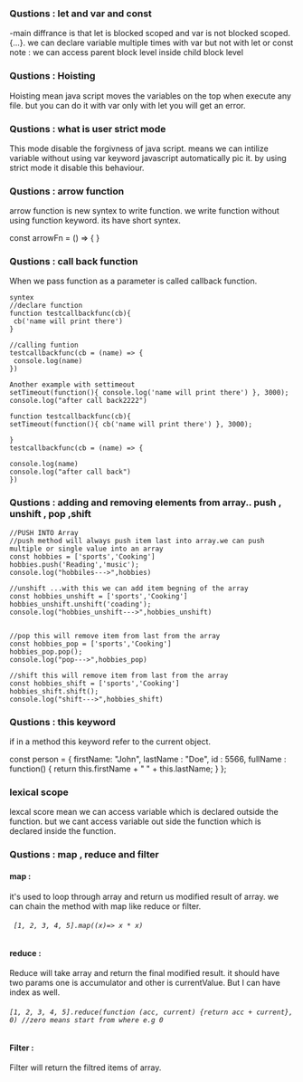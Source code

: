 ### Qustions : let and var and const
-main diffrance is that let is blocked scoped and var is not blocked scoped. {...}.
we can declare variable multiple times with var but not with let or const
      note : we can access parent block level inside child block level
###  Qustions : Hoisting    
Hoisting mean java script moves the variables on the top when execute any file. but you can do it with var only with let you will get an error. 
###  Qustions : what is user strict mode
 This mode disable the forgivness of java script. means we can intilize variable without using var keyword javascript automatically pic it. by using strict mode it disable this behaviour. 
 ###  Qustions : arrow function
 arrow function is new syntex to write function. we write function without using function keyword. its have short syntex.
 
 const arrowFn = () => {  }
 ###  Qustions : call back function
 When we pass function as a parameter is called callback function. 
 
```
syntex
//declare function
function testcallbackfunc(cb){
 cb('name will print there')
}

//calling funtion
testcallbackfunc(cb = (name) => {
 console.log(name)
})
  ```
  ```
Another example with settimeout
setTimeout(function(){ console.log('name will print there') }, 3000);
console.log("after call back2222")

function testcallbackfunc(cb){
setTimeout(function(){ cb('name will print there') }, 3000);
		
}
testcallbackfunc(cb = (name) => {
	
 console.log(name)
 console.log("after call back")
})
```

 ###  Qustions : adding and removing elements from array.. push , unshift , pop ,shift
  
  ```
  //PUSH INTO Array
//push method will always push item last into array.we can push multiple or single value into an array
const hobbies = ['sports','Cooking']
hobbies.push('Reading','music');
console.log("hobbiles--->",hobbies)

//unshift ...with this we can add item begning of the array
const hobbies_unshift = ['sports','Cooking']
hobbies_unshift.unshift('coading');
console.log("hobbies_unshift--->",hobbies_unshift)


//pop this will remove item from last from the array
const hobbies_pop = ['sports','Cooking']
hobbies_pop.pop();
console.log("pop--->",hobbies_pop)

//shift this will remove item from last from the array
const hobbies_shift = ['sports','Cooking']
hobbies_shift.shift();
console.log("shift--->",hobbies_shift)
```

###  Qustions : this keyword

if in a method this keyword refer to the current object. 

const person = {
  firstName: "John",
  lastName : "Doe",
  id       : 5566,
  fullName : function() {
    return this.firstName + " " + this.lastName;
  }
};


### lexical scope
lexcal score mean we can access variable which is declared outside the function. but we cant access variable out side the function which is declared inside the function.
### Qustions : map , reduce and filter
#### map :
it's used to loop through array and return us modified result of array. we can chain the method with map like reduce or filter.
###### ` [1, 2, 3, 4, 5].map((x)=> x * x)`
#### reduce : 
Reduce will take array and return the final modified result. it should have two params one is accumulator and other is currentValue. But I can have index as well. 
###### `[1, 2, 3, 4, 5].reduce(function (acc, current) {return acc + current}, 0) //zero means start from where e.g 0`
#### Filter : 
Filter will return the filtred items of array.


